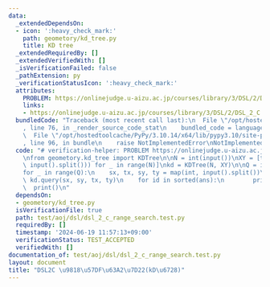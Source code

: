 ```yaml
---
data:
  _extendedDependsOn:
  - icon: ':heavy_check_mark:'
    path: geometory/kd_tree.py
    title: KD tree
  _extendedRequiredBy: []
  _extendedVerifiedWith: []
  _isVerificationFailed: false
  _pathExtension: py
  _verificationStatusIcon: ':heavy_check_mark:'
  attributes:
    PROBLEM: https://onlinejudge.u-aizu.ac.jp/courses/library/3/DSL/2/DSL_2_C
    links:
    - https://onlinejudge.u-aizu.ac.jp/courses/library/3/DSL/2/DSL_2_C
  bundledCode: "Traceback (most recent call last):\n  File \"/opt/hostedtoolcache/PyPy/3.10.14/x64/lib/pypy3.10/site-packages/onlinejudge_verify/documentation/build.py\"\
    , line 76, in _render_source_code_stat\n    bundled_code = language.bundle(\n\
    \  File \"/opt/hostedtoolcache/PyPy/3.10.14/x64/lib/pypy3.10/site-packages/onlinejudge_verify/languages/python.py\"\
    , line 96, in bundle\n    raise NotImplementedError\nNotImplementedError\n"
  code: "# verification-helper: PROBLEM https://onlinejudge.u-aizu.ac.jp/courses/library/3/DSL/2/DSL_2_C\n\
    \nfrom geometory.kd_tree import KDTree\n\nN = int(input())\nXY = [tuple(map(int,\
    \ input().split())) for _ in range(N)]\nkd = KDTree(N, XY)\n\nQ = int(input())\n\
    for _ in range(Q):\n    sx, tx, sy, ty = map(int, input().split())\n    ans =\
    \ kd.query(sx, sy, tx, ty)\n    for id in sorted(ans):\n        print(id)\n  \
    \  print()\n"
  dependsOn:
  - geometory/kd_tree.py
  isVerificationFile: true
  path: test/aoj/dsl/dsl_2_c_range_search.test.py
  requiredBy: []
  timestamp: '2024-06-19 11:57:13+09:00'
  verificationStatus: TEST_ACCEPTED
  verifiedWith: []
documentation_of: test/aoj/dsl/dsl_2_c_range_search.test.py
layout: document
title: "DSL2C \u9818\u57DF\u63A2\u7D22(kD\u6728)"
---
```


